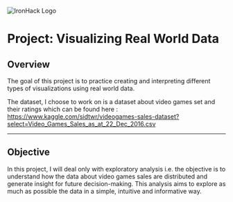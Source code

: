 ![IronHack Logo](https://s3-eu-west-1.amazonaws.com/ih-materials/uploads/upload_d5c5793015fec3be28a63c4fa3dd4d55.png)

# Project: Visualizing Real World Data

## Overview

The goal of this project is to practice creating and interpreting different types of visualizations using real world data.

The dataset, I choose to work on is a dataset about video games set and their ratings which can be found here : https://www.kaggle.com/sidtwr/videogames-sales-dataset?select=Video_Games_Sales_as_at_22_Dec_2016.csv

---

## Objective

In this project, I will deal only with exploratory analysis i.e. the objective is to understand how the data about video games sales are distributed and generate insight for future decision-making. This analysis aims to explore as much as possible the data in a simple, intuitive and informative way.